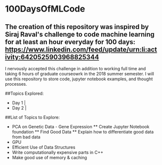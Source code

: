 # 100DaysOfMLCode

## The creation of this repository was inspired by Siraj Raval's challenge to code machine learning for at least an hour everyday for 100 days: https://www.linkedin.com/feed/update/urn:li:activity:6420525903968825344

I nervously accepted this challenge in addition to working full time and taking 6 hours of graduate courseowrk in the 2018 summer semester. I will use this repository to store code, jupyter notebook examples, and thought processes. 

##Topics Explored:

* Day 1 | 
* Day 2 |

##List of Topics to Explore:

* PCA on Genetic Data - Gene Expression
** Create Jupyter Notebook foundation
** Find Good Data
** Explain how to differentiate good data from bad data
* GPU
* Efficient Use of Data Structures
* Write computationally expensive parts in C++
* Make good use of memory & caching
